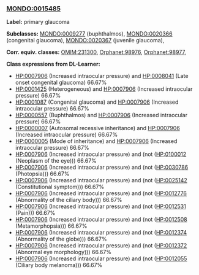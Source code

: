 
### [MONDO:0015485](http://purl.obolibrary.org/obo/MONDO_0015485)
**Label:** primary glaucoma

**Subclasses:** [MONDO:0009277](http://purl.obolibrary.org/obo/MONDO_0009277) (buphthalmos), [MONDO:0020366](http://purl.obolibrary.org/obo/MONDO_0020366) (congenital glaucoma), [MONDO:0020367](http://purl.obolibrary.org/obo/MONDO_0020367) (juvenile glaucoma), 

**Corr. equiv. classes:** [OMIM:231300](http://purl.obolibrary.org/obo/OMIM_231300), [Orphanet:98976](http://www.orpha.net/ORDO/Orphanet_98976), [Orphanet:98977](http://www.orpha.net/ORDO/Orphanet_98977), 

**Class expressions from DL-Learner:**

- [HP:0007906](http://purl.obolibrary.org/obo/HP_0007906) (Increased intraocular pressure) and [HP:0008041](http://purl.obolibrary.org/obo/HP_0008041) (Late onset congenital glaucoma) 66.67%
- [HP:0001425](http://purl.obolibrary.org/obo/HP_0001425) (Heterogeneous) and [HP:0007906](http://purl.obolibrary.org/obo/HP_0007906) (Increased intraocular pressure) 66.67%
- [HP:0001087](http://purl.obolibrary.org/obo/HP_0001087) (Congenital glaucoma) and [HP:0007906](http://purl.obolibrary.org/obo/HP_0007906) (Increased intraocular pressure) 66.67%
- [HP:0000557](http://purl.obolibrary.org/obo/HP_0000557) (Buphthalmos) and [HP:0007906](http://purl.obolibrary.org/obo/HP_0007906) (Increased intraocular pressure) 66.67%
- [HP:0000007](http://purl.obolibrary.org/obo/HP_0000007) (Autosomal recessive inheritance) and [HP:0007906](http://purl.obolibrary.org/obo/HP_0007906) (Increased intraocular pressure) 66.67%
- [HP:0000005](http://purl.obolibrary.org/obo/HP_0000005) (Mode of inheritance) and [HP:0007906](http://purl.obolibrary.org/obo/HP_0007906) (Increased intraocular pressure) 66.67%
- [HP:0007906](http://purl.obolibrary.org/obo/HP_0007906) (Increased intraocular pressure) and (not ([HP:0100012](http://purl.obolibrary.org/obo/HP_0100012) (Neoplasm of the eye))) 66.67%
- [HP:0007906](http://purl.obolibrary.org/obo/HP_0007906) (Increased intraocular pressure) and (not ([HP:0030786](http://purl.obolibrary.org/obo/HP_0030786) (Photopsia))) 66.67%
- [HP:0007906](http://purl.obolibrary.org/obo/HP_0007906) (Increased intraocular pressure) and (not ([HP:0025142](http://purl.obolibrary.org/obo/HP_0025142) (Constitutional symptom))) 66.67%
- [HP:0007906](http://purl.obolibrary.org/obo/HP_0007906) (Increased intraocular pressure) and (not ([HP:0012776](http://purl.obolibrary.org/obo/HP_0012776) (Abnormality of the ciliary body))) 66.67%
- [HP:0007906](http://purl.obolibrary.org/obo/HP_0007906) (Increased intraocular pressure) and (not ([HP:0012531](http://purl.obolibrary.org/obo/HP_0012531) (Pain))) 66.67%
- [HP:0007906](http://purl.obolibrary.org/obo/HP_0007906) (Increased intraocular pressure) and (not ([HP:0012508](http://purl.obolibrary.org/obo/HP_0012508) (Metamorphopsia))) 66.67%
- [HP:0007906](http://purl.obolibrary.org/obo/HP_0007906) (Increased intraocular pressure) and (not ([HP:0012374](http://purl.obolibrary.org/obo/HP_0012374) (Abnormality of the globe))) 66.67%
- [HP:0007906](http://purl.obolibrary.org/obo/HP_0007906) (Increased intraocular pressure) and (not ([HP:0012372](http://purl.obolibrary.org/obo/HP_0012372) (Abnormal eye morphology))) 66.67%
- [HP:0007906](http://purl.obolibrary.org/obo/HP_0007906) (Increased intraocular pressure) and (not ([HP:0012055](http://purl.obolibrary.org/obo/HP_0012055) (Ciliary body melanoma))) 66.67%


